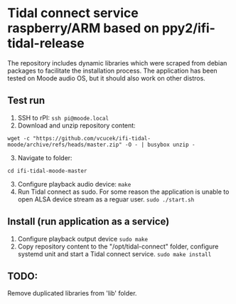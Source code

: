 # Tidal connect service raspberry/ARM based on ppy2/ifi-tidal-release

The repository includes dynamic libraries which were scraped from debian packages to facilitate the installation process.
The application has been tested on Moode audio OS, but it should also work on other distros.

## Test run
1. SSH to rPI:
``` ssh pi@moode.local ```
2. Download and unzip repository content:
```
wget -c "https://github.com/vcucek/ifi-tidal-moode/archive/refs/heads/master.zip" -O - | busybox unzip -
```
3. Navigate to folder:
```
cd ifi-tidal-moode-master
```
3. Configure playback audio device:
``` make ```
4. Run Tidal connect as sudo. For some reason the application is unable to open ALSA device stream as a reguar user.
```sudo ./start.sh ```

## Install (run application as a service)
1. Configure playback output device
``` sudo make ```
3. Copy repository content to the "/opt/tidal-connect" folder, configure systemd unit and start a Tidal connect service.
``` sudo make install ```

## TODO:
Remove duplicated libraries from 'lib' folder.
